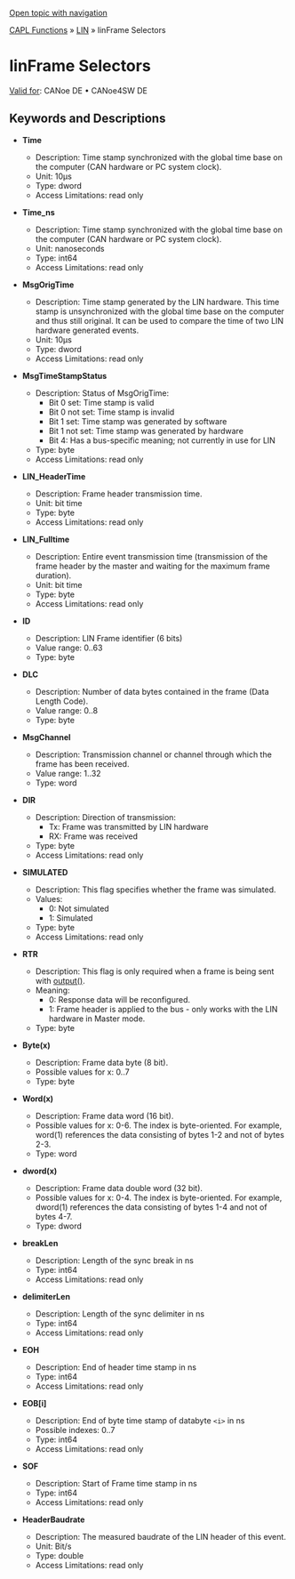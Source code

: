 [Open topic with navigation](../../../../../CANoeDEFamily.htm#Topics/CAPLFunctions/LIN/Selectors/CAPLfunctionLINMessage.md)

[CAPL Functions](../../CAPLfunctions.md) » [LIN](../CAPLfunctionsLINOverview.md) » linFrame Selectors

# linFrame Selectors

[Valid for](../../../Shared/FeatureAvailability.md):  CANoe DE • CANoe4SW DE

## Keywords and Descriptions

- **Time**
  - Description: Time stamp synchronized with the global time base on the computer (CAN hardware or PC system clock).
  - Unit: 10µs
  - Type: dword
  - Access Limitations: read only

- **Time_ns**
  - Description: Time stamp synchronized with the global time base on the computer (CAN hardware or PC system clock).
  - Unit: nanoseconds
  - Type: int64
  - Access Limitations: read only

- **MsgOrigTime**
  - Description: Time stamp generated by the LIN hardware. This time stamp is unsynchronized with the global time base on the computer and thus still original. It can be used to compare the time of two LIN hardware generated events.
  - Unit: 10µs
  - Type: dword
  - Access Limitations: read only

- **MsgTimeStampStatus**
  - Description: Status of MsgOrigTime:
    - Bit 0 set: Time stamp is valid
    - Bit 0 not set: Time stamp is invalid
    - Bit 1 set: Time stamp was generated by software
    - Bit 1 not set: Time stamp was generated by hardware
    - Bit 4: Has a bus-specific meaning; not currently in use for LIN
  - Type: byte
  - Access Limitations: read only

- **LIN_HeaderTime**
  - Description: Frame header transmission time.
  - Unit: bit time
  - Type: byte
  - Access Limitations: read only

- **LIN_Fulltime**
  - Description: Entire event transmission time (transmission of the frame header by the master and waiting for the maximum frame duration).
  - Unit: bit time
  - Type: byte
  - Access Limitations: read only

- **ID**
  - Description: LIN Frame identifier (6 bits)
  - Value range: 0..63
  - Type: byte

- **DLC**
  - Description: Number of data bytes contained in the frame (Data Length Code).
  - Value range: 0..8
  - Type: byte

- **MsgChannel**
  - Description: Transmission channel or channel through which the frame has been received.
  - Value range: 1..32
  - Type: word

- **DIR**
  - Description: Direction of transmission:
    - Tx: Frame was transmitted by LIN hardware
    - RX: Frame was received
  - Type: byte
  - Access Limitations: read only

- **SIMULATED**
  - Description: This flag specifies whether the frame was simulated.
  - Values:
    - 0: Not simulated
    - 1: Simulated
  - Type: byte
  - Access Limitations: read only

- **RTR**
  - Description: This flag is only required when a frame is being sent with [output()](../Functions/CAPLfunctionLINOutput.md).
  - Meaning:
    - 0: Response data will be reconfigured.
    - 1: Frame header is applied to the bus - only works with the LIN hardware in Master mode.
  - Type: byte

- **Byte(x)**
  - Description: Frame data byte (8 bit).
  - Possible values for x: 0..7
  - Type: byte

- **Word(x)**
  - Description: Frame data word (16 bit).
  - Possible values for x: 0-6. The index is byte-oriented. For example, word(1) references the data consisting of bytes 1-2 and not of bytes 2-3.
  - Type: word

- **dword(x)**
  - Description: Frame data double word (32 bit).
  - Possible values for x: 0-4. The index is byte-oriented. For example, dword(1) references the data consisting of bytes 1-4 and not of bytes 4-7.
  - Type: dword

- **breakLen**
  - Description: Length of the sync break in ns
  - Type: int64
  - Access Limitations: read only

- **delimiterLen**
  - Description: Length of the sync delimiter in ns
  - Type: int64
  - Access Limitations: read only

- **EOH**
  - Description: End of header time stamp in ns
  - Type: int64
  - Access Limitations: read only

- **EOB[i]**
  - Description: End of byte time stamp of databyte `<i>` in ns
  - Possible indexes: 0..7
  - Type: int64
  - Access Limitations: read only

- **SOF**
  - Description: Start of Frame time stamp in ns
  - Type: int64
  - Access Limitations: read only

- **HeaderBaudrate**
  - Description: The measured baudrate of the LIN header of this event.
  - Unit: Bit/s
  - Type: double
  - Access Limitations: read only
